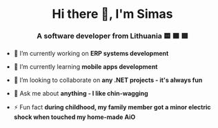 <h1 align="center">Hi there 👋, I'm Simas</h1>
<h3 align="center">A software developer from Lithuania 🟨 🟩 🟥</h3>


- 🔭 I’m currently working on **ERP systems development**

- 🌱 I’m currently learning **mobile apps development**

- 👯 I’m looking to collaborate on **any .NET projects - it's always fun**

- 💬 Ask me about **anything - I like chin-wagging**

- ⚡ Fun fact **during childhood, my family member got a minor electric shock when touched my home-made AiO**
